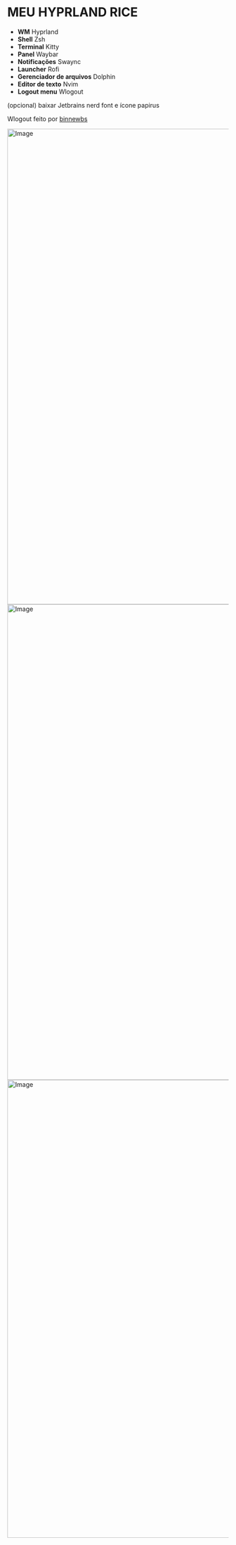 # MEU HYPRLAND RICE

-  **WM** Hyprland
-  **Shell** Zsh
-  **Terminal** Kitty
-  **Panel** Waybar
-  **Notificações** Swaync
- **Launcher** Rofi
- **Gerenciador de arquivos** Dolphin
- **Editor de texto** Nvim
- **Logout menu** Wlogout

(opcional) baixar Jetbrains nerd font e ícone papirus

Wlogout feito por [binnewbs](https://github.com/binnewbs/arch-hyprland)

<img width="1921" height="1081" alt="Image" src="https://github.com/user-attachments/assets/89436939-3178-4b53-b722-8ee0141efccf" />

<img width="1921" height="1081" alt="Image" src="https://github.com/user-attachments/assets/183637cc-1bad-4d84-8979-e35bcd71420c" />

<img width="1921" height="1041" alt="Image" src="https://github.com/user-attachments/assets/1551ccd7-908b-4ac7-84f1-cf71291dd230" />





